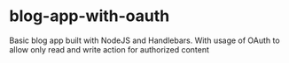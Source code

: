 # blog-app-with-oauth
Basic blog app built with NodeJS and Handlebars. With usage of OAuth to allow only read and write action for authorized content
